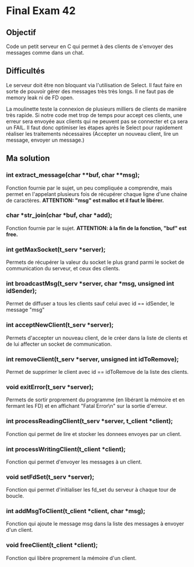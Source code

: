 # Final Exam 42

## Objectif
Code un petit serveur en C qui permet à des clients de s'envoyer des messages comme dans un chat. 

## Difficultés 
Le serveur doit être non bloquant via l'utilisation de Select. Il faut faire en sorte de pouvoir gérer des messages très très longs. 
Il ne faut pas de memory leak ni de FD open. 

La moulinette teste la connexion de plusieurs milliers de clients de manière très rapide. Si notre code met trop de temps pour accept ces clients, une erreur sera envoyée aux clients qui ne peuvent pas se connecter et ça sera un FAIL. 
Il faut donc optimiser les étapes après le Select pour rapidement réaliser les traitements nécessaires (Accepter un nouveau client, lire un message, envoyer un message.)

## Ma solution

### int extract_message(char **buf, char **msg);

Fonction fournie par le sujet, un peu compliquée a comprendre, mais permet en l'appelant plusieurs fois de récupérer chaque ligne d'une chaine de caractères. **ATTENTION: "msg" est malloc et il faut le libérer.** 

### char *str_join(char *buf, char *add);

Fonction fournie par le sujet. **ATTENTION: à la fin de la fonction, "buf" est free.** 

### int getMaxSocket(t_serv *server);

Permets de récupérer la valeur du socket le plus grand parmi le socket de communication du serveur, et ceux des clients. 

### int broadcastMsg(t_serv *server, char *msg, unsigned int idSender);

Permet de diffuser a tous les clients sauf celui avec id == idSender, le message "msg"

### int acceptNewClient(t_serv *server);

Permets d'accepter un nouveau client, de le créer dans la liste de clients et de lui affecter un socket de communication.

### int removeClient(t_serv *server, unsigned int idToRemove);

Permet de supprimer le client avec id == idToRemove de la liste des clients.

### void exitError(t_serv *server);

Permets de sortir proprement du programme (en libérant la mémoire et en fermant les FD) et en affichant "Fatal Error\n" sur la sortie d'erreur. 

### int processReadingClient(t_serv *server, t_client *client);

Fonction qui permet de lire et stocker les donnees envoyes par un client. 

### int processWritingClient(t_client *client);

Fonction qui permet d'envoyer les messages à un client. 

### void setFdSet(t_serv *server);

Fonction qui permet d'initialiser les fd_set du serveur à chaque tour de boucle. 

### int addMsgToClient(t_client *client, char *msg);

Fonction qui ajoute le message msg dans la liste des messages à envoyer d'un client.

### void freeClient(t_client *client);

Fonction qui libère proprement la mémoire d'un client. 